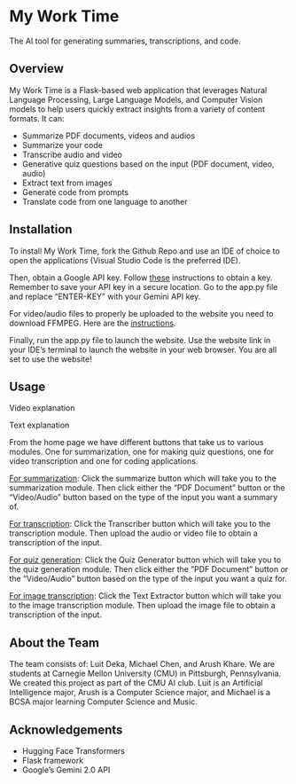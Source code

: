 # My Work Time

The AI tool for generating summaries, transcriptions, and code.

## Overview

My Work Time is a Flask-based web application that leverages Natural Language Processing, Large Language Models, and Computer Vision models to help users quickly extract insights from a variety of content formats. It can:
- Summarize PDF documents, videos and audios
- Summarize your code
- Transcribe audio and video
- Generative quiz questions based on the input (PDF document, video, audio)
- Extract text from images
- Generate code from prompts
- Translate code from one language to another

## Installation

To install My Work Time, fork the Github Repo and use an IDE of choice to open the applications (Visual Studio Code is the preferred IDE). 

Then, obtain a Google API key. Follow [these](https://ai.google.dev/gemini-api/docs/api-key) instructions to obtain a key. Remember to save your API key in a secure location. Go to the app.py file and replace “ENTER-KEY” with your Gemini API key.

For video/audio files to properly be uploaded to the website you need to download FFMPEG. Here are the [instructions](https://www.gyan.dev/ffmpeg/builds/).

Finally, run the app.py file to launch the website. Use the website link in your IDE’s terminal to launch the website in your web browser. You are all set to use the website!

## Usage

Video explanation

Text explanation

From the home page we have different buttons that take us to various modules. One for summarization, one for making quiz questions, one for video transcription and one for coding applications.

<ins>For summarization</ins>: Click the summarize button which will take you to the summarization module. Then click either the “PDF Document” button or the “Video/Audio” button based on the type of the input you want a summary of.

<ins>For transcription</ins>: Click the Transcriber button which will take you to the transcription module. Then upload the audio or video file to obtain a transcription of the input.

<ins>For quiz generation</ins>: Click the Quiz Generator button which will take you to the quiz generation module. Then click either the “PDF Document” button or the “Video/Audio” button based on the type of the input you want a quiz for.

<ins>For image transcription</ins>:  Click the Text Extractor button which will take you to the image transcription module. Then upload the image file to obtain a transcription of the input.

## About the Team

The team consists of: Luit Deka, Michael Chen, and Arush Khare. We are students at Carnegie Mellon University (CMU) in Pittsburgh, Pennsylvania. We created this project as part of the CMU AI club. Luit is an Artificial Intelligence major, Arush is a Computer Science major, and Michael is a BCSA major learning Computer Science and Music.	

## Acknowledgements

 * Hugging Face Transformers
 * Flask framework
 * Google’s Gemini 2.0 API

